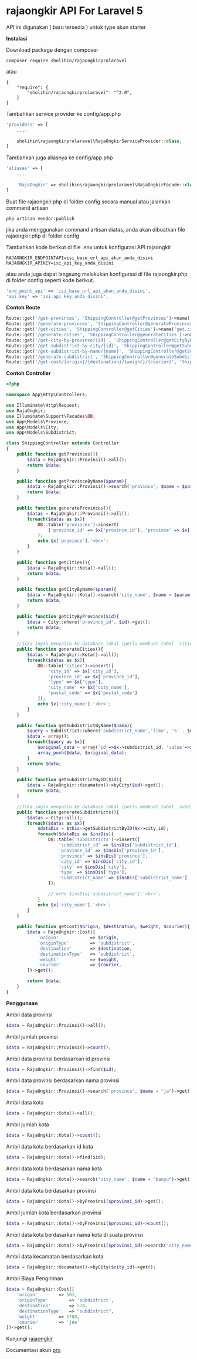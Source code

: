 # rajaongkir API For Laravel 5

API ini digunakan ( baru tersedia ) untuk type akun starter

**Instalasi**

Download package dengan composer
```
composer require sholihin/rajaongkirprolaravel
```
atau
```
{
	"require": {
		"sholihin/rajaongkirprolaravel": "^2.0",
	}
}
```

Tambahkan service provider ke config/app.php
```php
'providers' => [
	....
	
	sholihin\rajaongkirprolaravel\RajaOngkirServiceProvider::class,
]
```

Tambahkan juga aliasnya ke config/app.php
```php
'aliases' => [
	....
	
	'RajaOngkir' => sholihin\rajaongkirprolaravel\RajaOngkirFacade::class,
]
```

Buat file rajaongkir.php di folder config secara manual atau jalankan command artisan
```
php artisan vendor:publish
```
jika anda menggunakan command artisan diatas, anda akan dibuatkan file rajaongkir.php di folder config

Tambahkan kode berikut di file .env untuk konfigurasi API rajaongkir
```
RAJAONGKIR_ENDPOINTAPI=isi_base_url_api_akun_anda_disini
RAJAONGKIR_APIKEY=isi_api_key_anda_disini
```
atau anda juga dapat langsung melakukan konfigurasi di file rajaongkir.php di folder config seperti kode berikut.
```php
'end_point_api' => 'isi_base_url_api_akun_anda_disini',
'api_key' => 'isi_api_key_anda_disini',
```

**Contoh Route**
```php
Route::get('/get-provinces', 'ShippingController@getProvinces')->name('get.province');
Route::get('/generate-provinces', 'ShippingController@generateProvinces')->name('generate.province');
Route::get('/get-cities', 'ShippingController@getCities')->name('get.cities');
Route::get('/generate-cities', 'ShippingController@generateCities')->name('generate.cities');
Route::get('/get-city-by-province/{id}', 'ShippingController@getCityByProvince')->name('get.city.by.province');
Route::get('/get-subdistrict-by-city/{id}', 'ShippingController@getSubdistrictByID');
Route::get('/get-subdistrict-by-name/{name}', 'ShippingController@getSubdistrictByName');
Route::get('/generate-subdistrict', 'ShippingController@generateSubdistricts')->name('generate.subdistrict');
Route::get('/get-cost/{origin}/{destination}/{weight}/{courier}', 'ShippingController@getCost')->name('get.cost');
```

**Contoh Controller**
```php
<?php

namespace App\Http\Controllers;

use Illuminate\Http\Request;
use RajaOngkir;
use Illuminate\Support\Facades\DB;
use App\Models\Province;
use App\Models\City;
use App\Models\Subdistrict;

class ShippingController extends Controller
{
    public function getProvinces(){
        $data = RajaOngkir::Provinsi()->all();
        return $data;
    }

    public function getProvinceByName($param){
        $data = RajaOngkir::Provinsi()->search('province', $name = $param)->get();
        return $data;
    }

    public function generateProvinces(){
        $datas = RajaOngkir::Provinsi()->all();
        foreach($datas as $x){
            DB::table('provinces')->insert(
                ['province_id' => $x['province_id'], 'province' => $x['province']]
            );
            echo $x['province'].'<br>';
        }
    }

    public function getCities(){
        $data = RajaOngkir::Kota()->all();
        return $data;
    }

    public function getCityByName($param){
        $data = RajaOngkir::Kota()->search('city_name', $name = $param)->get();
        return $data;
    }

    public function getCityByProvince($id){
        $data = City::where('province_id', $id)->get();
        return $data;
    }
    
    //Jika ingin menyalin ke database lokal (perlu membuat tabel `cities`)
    public function generateCities(){
        $datas = RajaOngkir::Kota()->all();
        foreach($datas as $x){
            DB::table('cities')->insert([
                'city_id' => $x['city_id'],
                'province_id' => $x['province_id'], 
                'type' => $x['type'], 
                'city_name' => $x['city_name'], 
                'postal_code' => $x['postal_code']
            ]);
            echo $x['city_name'].'<br>';
        }
    }

    public function getSubdistrictByName($nama){
        $query = Subdistrict::where('subdistrict_name','like', '%' . $nama . '%')->get();
        $data = array();
        foreach($query as $x){
            $original_data = array('id'=>$x->subdistrict_id, 'value'=>$x->subdistrict_name.', '.$x->type.' '.$x->city.' - '.$x->province);
            array_push($data, $original_data);
        }
        return $data;
    }

    public function getSubdistrictByID($id){
        $data = RajaOngkir::Kecamatan()->byCity($id)->get();
        return $data;
    }

    //Jika ingin menyalin ke database lokal (perlu membuat tabel `subdistricts`)
    public function generateSubdistricts(){
        $datas = City::all();
        foreach($datas as $x){
            $dataDis = $this->getSubdistrictByID($x->city_id);
            foreach($dataDis as $insDis){
                DB::table('subdistricts')->insert([
                    'subdistrict_id' => $insDis['subdistrict_id'],
                    'province_id' => $insDis['province_id'],
                    'province' => $insDis['province'],
                    'city_id' => $insDis['city_id'],
                    'city' => $insDis['city'],
                    'type' => $insDis['type'],
                    'subdistrict_name' => $insDis['subdistrict_name']
                ]);

                // echo $insDis['subdistrict_name'].'<br>';
            }
            echo $x['city_name'].'<br>';
        }
    }
    
    public function getCost($origin, $destination, $weight, $courier){
        $data = RajaOngkir::Cost([
            'origin' 		    => $origin,
            'originType' 	    => 'subdistrict',
            'destination' 	    => $destination,
            'destinationType'   => 'subdistrict',
            'weight' 		    => $weight,
            'courier' 		    => $courier,
        ])->get();

        return $data;
    }
}
```

**Penggunaan**

Ambil data provinsi
```php
$data = RajaOngkir::Provinsi()->all();
```

Ambil jumlah provinsi
```php
$data = RajaOngkir::Provinsi()->count();
```

Ambil data provinsi berdasarkan id provinsi
```php
$data = RajaOngkir::Provinsi()->find($id);
```

Ambil data provinsi berdasarkan nama provinsi
```php
$data = RajaOngkir::Provinsi()->search('province', $name = "ja")->get();
```

Ambil data kota
```php
$data = RajaOngkir::Kota()->all();
```

Ambil jumlah kota
```php
$data = RajaOngkir::Kota()->count();
```

Ambil data kota berdasarkan id kota
```php
$data = RajaOngkir::Kota()->find($id);
```

Ambil data kota berdasarkan nama kota
```php
$data = RajaOngkir::Kota()->search('city_name', $name = "banyu")->get();
```

Ambil data kota berdasarkan provinsi
```php
$data = RajaOngkir::Kota()->byProvinsi($provinsi_id)->get();
```

Ambil jumlah kota berdasarkan provinsi
```php
$data = RajaOngkir::Kota()->byProvinsi($provinsi_id)->count();
```

Ambil data kota berdasarkan nama kota di suatu provinsi
```php
$data = RajaOngkir::Kota()->byProvinsi($provinsi_id)->search('city_name', $name)->get();
```

Ambil data kecamatan berdasarkan kota
```php
$data = RajaOngkir::Kecamatan()->byCity($city_id)->get();
```

Ambil Biaya Pengiriman
```php
$data = RajaOngkir::Cost([
	'origin' 		=> 501,
	'originType' 		=> 'subdistrict',
	'destination' 		=> 574,
	'destinationType'	=> "subdistrict",
	'weight'		=> 1700,
	'courier'		=> 'jne'
])->get();
```


Kunjungi [rajaongkir](http://rajaongkir.com/)

Documentasi akun [pro](https://rajaongkir.com/dokumentasi/pro)
